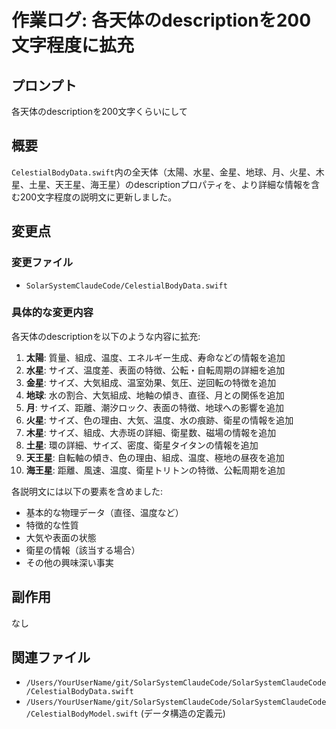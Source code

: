 # 作業ログ: 各天体のdescriptionを200文字程度に拡充

## プロンプト
各天体のdescriptionを200文字くらいにして

## 概要
`CelestialBodyData.swift`内の全天体（太陽、水星、金星、地球、月、火星、木星、土星、天王星、海王星）のdescriptionプロパティを、より詳細な情報を含む200文字程度の説明文に更新しました。

## 変更点

### 変更ファイル
- `SolarSystemClaudeCode/CelestialBodyData.swift`

### 具体的な変更内容
各天体のdescriptionを以下のような内容に拡充:

1. **太陽**: 質量、組成、温度、エネルギー生成、寿命などの情報を追加
2. **水星**: サイズ、温度差、表面の特徴、公転・自転周期の詳細を追加
3. **金星**: サイズ、大気組成、温室効果、気圧、逆回転の特徴を追加
4. **地球**: 水の割合、大気組成、地軸の傾き、直径、月との関係を追加
5. **月**: サイズ、距離、潮汐ロック、表面の特徴、地球への影響を追加
6. **火星**: サイズ、色の理由、大気、温度、水の痕跡、衛星の情報を追加
7. **木星**: サイズ、組成、大赤斑の詳細、衛星数、磁場の情報を追加
8. **土星**: 環の詳細、サイズ、密度、衛星タイタンの情報を追加
9. **天王星**: 自転軸の傾き、色の理由、組成、温度、極地の昼夜を追加
10. **海王星**: 距離、風速、温度、衛星トリトンの特徴、公転周期を追加

各説明文には以下の要素を含めました:
- 基本的な物理データ（直径、温度など）
- 特徴的な性質
- 大気や表面の状態
- 衛星の情報（該当する場合）
- その他の興味深い事実

## 副作用
なし

## 関連ファイル
- `/Users/YourUserName/git/SolarSystemClaudeCode/SolarSystemClaudeCode/CelestialBodyData.swift`
- `/Users/YourUserName/git/SolarSystemClaudeCode/SolarSystemClaudeCode/CelestialBodyModel.swift` (データ構造の定義元)
